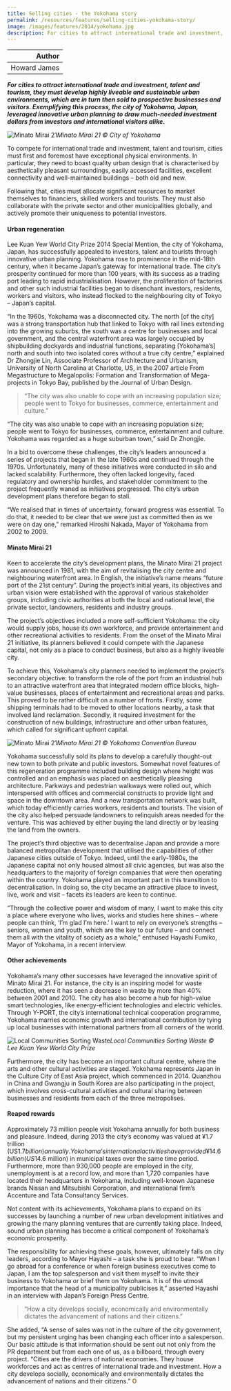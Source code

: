 ```yaml
---
title: Selling cities - the Yokohama story
permalink: /resources/features/selling-cities-yokohama-story/
image: /images/features/2014/yokohama.jpg
description: For cities to attract international trade and investment, talent and tourism, they must develop highly liveable and sustainable urban environments, which are in turn then sold to prospective businesses and visitors. Exemplifying this process, the city of Yokohama, Japan, leveraged innovative urban planning to draw much-needed investment dollars from investors and international visitors alike.
---
```


| Author |
|---:|
| Howard James |

***For cities to attract international trade and investment, talent and tourism, they must develop highly liveable and sustainable urban environments, which are in turn then sold to prospective businesses and visitors. Exemplifying this process, the city of Yokohama, Japan, leveraged innovative urban planning to draw much-needed investment dollars from investors and international visitors alike.***

![Minato Mirai 21](/images/features/2014/yokohama.jpg/)*Minato Mirai 21 © City of Yokohama*

To compete for international trade and investment, talent and tourism, cities must first and foremost have exceptional physical environments. In particular, they need to boast quality urban design that is characterised by aesthetically pleasant surroundings, easily accessed facilities, excellent connectivity and well-maintained buildings – both old and new.

Following that, cities must allocate significant resources to market themselves to financiers, skilled workers and tourists. They must also collaborate with the private sector and other municipalities globally, and actively promote their uniqueness to potential investors.

#### **Urban regeneration**

Lee Kuan Yew World City Prize 2014 Special Mention, the city of Yokohama, Japan, has successfully appealed to investors, talent and tourists through innovative urban planning. Yokohama rose to prominence in the mid-18th century, when it became Japan’s gateway for international trade. The city’s prosperity continued for more than 100 years, with its success as a trading port leading to rapid industrialisation. However, the proliferation of factories and other such industrial facilities began to disenchant investors, residents, workers and visitors, who instead flocked to the neighbouring city of Tokyo – Japan’s capital.

“In the 1960s, Yokohama was a disconnected city. The north [of the city] was a strong transportation hub that linked to Tokyo with rail lines extending into the growing suburbs, the south was a centre for businesses and local government, and the central waterfront area was largely occupied by shipbuilding dockyards and industrial functions, separating [Yokohama’s] north and south into two isolated cores without a true city centre,” explained Dr Zhongjie Lin, Associate Professor of Architecture and Urbanism, University of North Carolina at Charlotte, US, in the 2007 article From Megastructure to Megalopolis: Formation and Transformation of Mega-projects in Tokyo Bay, published by the Journal of Urban Design.

> “The city was also unable to cope with an increasing population size; people went to Tokyo for businesses, commerce, entertainment and culture.”

“The city was also unable to cope with an increasing population size; people went to Tokyo for businesses, commerce, entertainment and culture. Yokohama was regarded as a huge suburban town,” said Dr Zhongjie.

In a bid to overcome these challenges, the city’s leaders announced a series of projects that began in the late 1960s and continued through the 1970s. Unfortunately, many of these initiatives were conducted in silo and lacked scalability. Furthermore, they often lacked longevity, faced regulatory and ownership hurdles, and stakeholder commitment to the project frequently waned as initiatives progressed. The city’s urban development plans therefore began to stall.

“We realised that in times of uncertainty, forward progress was essential. To do that, it needed to be clear that we were just as committed then as we were on day one,” remarked Hiroshi Nakada, Mayor of Yokohama from 2002 to 2009.

#### **Minato Mirai 21**
Keen to accelerate the city’s development plans, the Minato Mirai 21 project was announced in 1981, with the aim of revitalising the city centre and neighbouring waterfront area. In English, the initiative’s name means “future port of the 21st century”. During the project’s initial years, its objectives and urban vision were established with the approval of various stakeholder groups, including civic authorities at both the local and national level, the private sector, landowners, residents and industry groups.

The project’s objectives included a more self-sufficient Yokohama: the city would supply jobs, house its own workforce, and provide entertainment and other recreational activities to residents. From the onset of the Minato Mirai 21 initiative, its planners believed it could compete with the Japanese capital, not only as a place to conduct business, but also as a highly liveable city.

To achieve this, Yokohama’s city planners needed to implement the project’s secondary objective: to transform the role of the port from an industrial hub to an attractive waterfront area that integrated modern office blocks, high-value businesses, places of entertainment and recreational areas and parks. This proved to be rather difficult on a number of fronts. Firstly, some shipping terminals had to be moved to other locations nearby, a task that involved land reclamation. Secondly, it required investment for the construction of new buildings, infrastructure and other urban features, which called for significant upfront capital.

![Minato Mirai 21](/images/features/2014/minato-mirai.jpg/)*Minato Mirai 21 © Yokohama Convention Bureau*

Yokohama successfully sold its plans to develop a carefully thought-out new town to both private and public investors. Somewhat novel features of this regeneration programme included building design where height was controlled and an emphasis was placed on aesthetically pleasing architecture. Parkways and pedestrian walkways were rolled out, which interspersed with offices and commercial constructs to provide light and space in the downtown area. And a new transportation network was built, which today efficiently carries workers, residents and tourists. The vision of the city also helped persuade landowners to relinquish areas needed for the venture. This was achieved by either buying the land directly or by leasing the land from the owners.

The project’s third objective was to decentralise Japan and provide a more balanced metropolitan development that utilised the capabilities of other Japanese cities outside of Tokyo. Indeed, until the early-1980s, the Japanese capital not only housed almost all civic agencies, but was also the headquarters to the majority of foreign companies that were then operating within the country. Yokohama played an important part in this transition to decentralisation. In doing so, the city became an attractive place to invest, live, work and visit – facets its leaders are keen to continue.

“Through the collective power and wisdom of many, I want to make this city a place where everyone who lives, works and studies here shines – where people can think, ‘I’m glad I’m here.’ I want to rely on everyone’s strengths – seniors, women and youth, which are the key to our future – and connect them all with the vitality of society as a whole,” enthused Hayashi Fumiko, Mayor of Yokohama, in a recent interview.

#### **Other achievements**

Yokohama’s many other successes have leveraged the innovative spirit of Minato Mirai 21. For instance, the city is an inspiring model for waste reduction, where it has seen a decrease in waste by more than 40% between 2001 and 2010. The city has also become a hub for high-value smart technologies, like energy-efficient technologies and electric vehicles. Through Y-PORT, the city’s international technical cooperation programme, Yokohama marries economic growth and international contribution by tying up local businesses with international partners from all corners of the world.

![Local Communities Sorting Waste](/images/features/2014/waste-sorting.jpg/)*Local Communities Sorting Waste © Lee Kuan Yew World City Prize*

Furthermore, the city has become an important cultural centre, where the arts and other cultural activities are staged. Yokohama represents Japan in the Culture City of East Asia project, which commenced in 2014. Quanzhou in China and Gwangju in South Korea are also participating in the project, which involves cross-cultural activities and cultural sharing between businesses and residents from each of the three metropolises.

#### **Reaped rewards**

Approximately 73 million people visit Yokohama annually for both business and pleasure. Indeed, during 2013 the city’s economy was valued at ¥1.7 trillion (US$1.7 billion) annually. Yokohama’s international activities have provided ¥14.6 billion (US$14.6 million) in municipal taxes over the same time period. Furthermore, more than 930,000 people are employed in the city, unemployment is at a record low, and more than 1,720 companies have located their headquarters in Yokohama, including well-known Japanese brands Nissan and Mitsubishi Corporation, and international firm’s Accenture and Tata Consultancy Services.

Not content with its achievements, Yokohama plans to expand on its successes by launching a number of new urban development initiatives and growing the many planning ventures that are currently taking place. Indeed, sound urban planning has become a critical component of Yokohama’s economic prosperity.

The responsibility for achieving these goals, however, ultimately falls on city leaders, according to Mayor Hayashi – a task she is proud to bear. “When I go abroad for a conference or when foreign business executives come to Japan, I am the top salesperson and visit them myself to invite their business to Yokohama or brief them on Yokohama. It is of the utmost importance that the head of a municipality publicises it,” asserted Hayashi in an interview with Japan’s Foreign Press Centre.

> “How a city develops socially, economically and environmentally dictates the advancement of nations and their citizens.”

She added, “A sense of sales was not in the culture of the city government, but my persistent urging has been changing each officer into a salesperson. Our basic attitude is that information should be sent out not only from the PR department but from each one of us, as a billboard, through every project. “Cities are the drivers of national economies. They house workforces and act as centres of international trade and investment. How a city develops socially, economically and environmentally dictates the advancement of nations and their citizens.” **<font color="#967942">O</font>**
